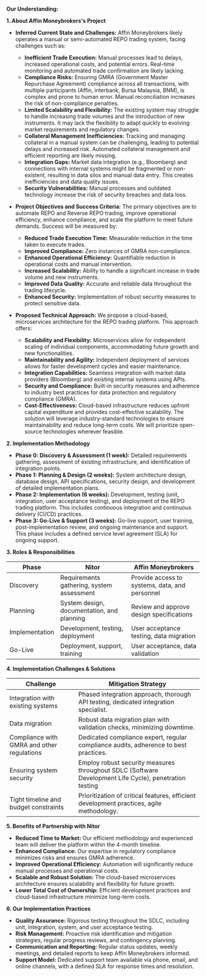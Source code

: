 **Our Understanding:**

**1. About Affin Moneybrokers's Project**

* **Inferred Current State and Challenges:** Affin Moneybrokers likely operates a manual or semi-automated REPO trading system, facing challenges such as:
    * **Inefficient Trade Execution:** Manual processes lead to delays, increased operational costs, and potential errors.  Real-time monitoring and automated trade confirmation are likely lacking.
    * **Compliance Risks:**  Ensuring GMRA (Government Master Repurchase Agreement) compliance across all transactions, with multiple participants (Affin, interbank, Bursa Malaysia, BNM), is complex and prone to human error.  Manual reconciliation increases the risk of non-compliance penalties.
    * **Limited Scalability and Flexibility:**  The existing system may struggle to handle increasing trade volumes and the introduction of new instruments.  It may lack the flexibility to adapt quickly to evolving market requirements and regulatory changes.
    * **Collateral Management Inefficiencies:** Tracking and managing collateral in a manual system can be challenging, leading to potential delays and increased risk.  Automated collateral management and efficient reporting are likely missing.
    * **Integration Gaps:**  Market data integration (e.g., Bloomberg) and connections with internal systems might be fragmented or non-existent, resulting in data silos and manual data entry.  This creates inefficiencies and data quality issues.
    * **Security Vulnerabilities:** Manual processes and outdated technology increase the risk of security breaches and data loss.


* **Project Objectives and Success Criteria:**  The primary objectives are to automate REPO and Reverse REPO trading, improve operational efficiency, enhance compliance, and scale the platform to meet future demands.  Success will be measured by:
    * **Reduced Trade Execution Time:**  Measurable reduction in the time taken to execute trades.
    * **Improved Compliance:**  Zero instances of GMRA non-compliance.
    * **Enhanced Operational Efficiency:**  Quantifiable reduction in operational costs and manual intervention.
    * **Increased Scalability:**  Ability to handle a significant increase in trade volume and new instruments.
    * **Improved Data Quality:**  Accurate and reliable data throughout the trading lifecycle.
    * **Enhanced Security:**  Implementation of robust security measures to protect sensitive data.


* **Proposed Technical Approach:**  We propose a cloud-based, microservices architecture for the REPO trading platform. This approach offers:
    * **Scalability and Flexibility:**  Microservices allow for independent scaling of individual components, accommodating future growth and new functionalities.
    * **Maintainability and Agility:**  Independent deployment of services allows for faster development cycles and easier maintenance.
    * **Integration Capabilities:**  Seamless integration with market data providers (Bloomberg) and existing internal systems using APIs.
    * **Security and Compliance:**  Built-in security measures and adherence to industry best practices for data protection and regulatory compliance (GMRA).
    * **Cost-Effectiveness:**  Cloud-based infrastructure reduces upfront capital expenditure and provides cost-effective scalability.  The solution will leverage industry-standard technologies to ensure maintainability and reduce long-term costs.  We will prioritize open-source technologies wherever feasible.

**2. Implementation Methodology**

* **Phase 0: Discovery & Assessment (1 week):**  Detailed requirements gathering, assessment of existing infrastructure, and identification of integration points.
* **Phase 1: Planning & Design (2 weeks):** System architecture design, database design, API specifications, security design, and development of detailed implementation plans.
* **Phase 2: Implementation (6 weeks):**  Development, testing (unit, integration, user acceptance testing), and deployment of the REPO trading platform. This includes continuous integration and continuous delivery (CI/CD) practices.
* **Phase 3: Go-Live & Support (3 weeks):** Go-live support, user training, post-implementation review, and ongoing maintenance and support.  This phase includes a defined service level agreement (SLA) for ongoing support.

**3. Roles & Responsibilities**

| Phase        | Nitor                                      | Affin Moneybrokers                               |
|--------------|-----------------------------------------------|---------------------------------------------------|
| Discovery    | Requirements gathering, system assessment     | Provide access to systems, data, and personnel     |
| Planning     | System design, documentation, and planning     | Review and approve design specifications         |
| Implementation| Development, testing, deployment              | User acceptance testing, data migration            |
| Go-Live      | Deployment, support, training                | User acceptance, data validation                  |


**4. Implementation Challenges & Solutions**

| Challenge                               | Mitigation Strategy                                                                     |
|-------------------------------------------|-----------------------------------------------------------------------------------------|
| Integration with existing systems        | Phased integration approach, thorough API testing, dedicated integration specialist.   |
| Data migration                            | Robust data migration plan with validation checks, minimizing downtime.                    |
| Compliance with GMRA and other regulations| Dedicated compliance expert, regular compliance audits, adherence to best practices.     |
| Ensuring system security                   | Employ robust security measures throughout SDLC (Software Development Life Cycle), penetration testing |
| Tight timeline and budget constraints      | Prioritization of critical features, efficient development practices, agile methodology.|


**5. Benefits of Partnership with Nitor**

* **Reduced Time to Market:** Our efficient methodology and experienced team will deliver the platform within the 4-month timeline.
* **Enhanced Compliance:**  Our expertise in regulatory compliance minimizes risks and ensures GMRA adherence.
* **Improved Operational Efficiency:** Automation will significantly reduce manual processes and operational costs.
* **Scalable and Robust Solution:**  The cloud-based microservices architecture ensures scalability and flexibility for future growth.
* **Lower Total Cost of Ownership:**  Efficient development practices and cloud-based infrastructure minimize long-term costs.


**6. Our Implementation Practices**

* **Quality Assurance:**  Rigorous testing throughout the SDLC, including unit, integration, system, and user acceptance testing.
* **Risk Management:**  Proactive risk identification and mitigation strategies, regular progress reviews, and contingency planning.
* **Communication and Reporting:**  Regular status updates, weekly meetings, and detailed reports to keep Affin Moneybrokers informed.
* **Support Model:**  Dedicated support team available via phone, email, and online channels, with a defined SLA for response times and resolution.
